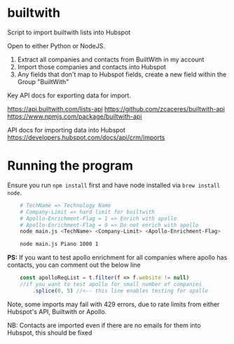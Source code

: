 # builtwith
Script to import builtwith lists into Hubspot

Open to either Python or NodeJS.

1. Extract all companies and contacts from BuiltWith in my account
2. Import those companies and contacts into Hubspot
3. Any fields that don't map to Hubspot fields, create a new field within the Group "BuiltWith"

Key API docs for exporting data for import.

https://api.builtwith.com/lists-api
https://github.com/zcaceres/builtwith-api
https://www.npmjs.com/package/builtwith-api

API docs for importing data into Hubspot
https://developers.hubspot.com/docs/api/crm/imports


# Running the program

Ensure you run `npm install` first and have node installed via `brew install node`.

```bash
    # TechName => Technology Name
    # Company-Limit => hard limit for builtwith
    # Apollo-Enrichment-Flag = 1 => Enrich with apollo
    # Apollo-Enrichment-Flag = 0 => Do not enrich with apollo
    node main.js <TechName> <Company-Limit> <Apollo-Enrichment-Flag>

    node main.js Piano 1000 1
```

**PS:** If you want to test apollo enrichment for all companies where apollo has contacts, you can comment out the below line

```javascript
    const apolloReqList = t.filter(f => f.website != null)
    //if you want to test apollo for small number of companies
        .splice(0, 5) //<-- this line enables testing for apollo
```
Note, some imports may fail with 429 errors, due to rate limits from either Hubspot's API, Builtwith or Apollo.

NB: Contacts are imported even if there are no emails for them into Hubspot, this should be fixed
